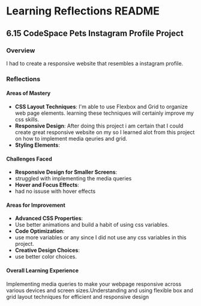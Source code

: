
# Learning Reflections README 

## **6.15 CodeSpace Pets Instagram Profile Project**

### Overview
I had to create a responsive website that resembles a instagram profile.

### Reflections

#### Areas of Mastery

- **CSS Layout Techniques**:
  I'm able to use Flexbox and Grid to organize web page elements. learning these techniques will certainly improve my css skills.
- **Responsive Design**:
After doing this project i am certain that I could create great responsive website on my so I learned alot from this project on how to implement media qeuries and grid.
- **Styling Elements**: 

#### Challenges Faced

- **Responsive Design for Smaller Screens**:
- struggled with implementing the media queries
- **Hover and Focus Effects**:
- had no issuse with hover effects

#### Areas for Improvement

- **Advanced CSS Properties**:
- Use better animations and build a habit of using css variables.
- **Code Optimization**:
- use more variables or any since I did not use any css variables in this project.
- **Creative Design Choices**:
- use better color choices.

#### Overall Learning Experience
Implementing media queries to make your webpage responsive across various devices and screen sizes.Understanding and using flexible box and grid layout techniques for efficient and responsive design
